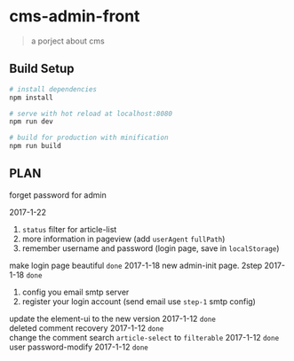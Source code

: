 # cms-admin-front

> a porject about cms

## Build Setup

``` bash
# install dependencies
npm install

# serve with hot reload at localhost:8080
npm run dev

# build for production with minification
npm run build
```

## PLAN

forget password for admin

2017-1-22  
1. `status` filter for article-list  
2. more information in pageview (add `userAgent` `fullPath`)
3. remember username and password (login page, save in `localStorage`)

make login page beautiful `done` 2017-1-18
new admin-init page. 2step   2017-1-18 `done`
1. config you email smtp server
2. register your login account (send email use `step-1` smtp config)

update the element-ui to the new version   2017-1-12 `done`   
deleted comment recovery 2017-1-12 `done`   
change the comment search  `article-select` to `filterable` 2017-1-12 `done`   
user password-modify 2017-1-12 `done`   
